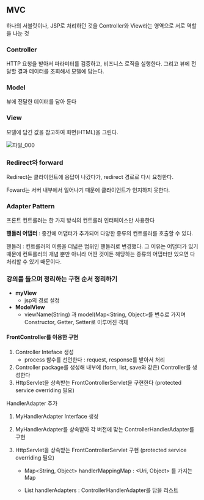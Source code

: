 ## MVC

하나의 서블릿이나, JSP로 처리하던 것을 Controller와 View라는 영역으로 서로 역할을 나눈 것

### Controller

HTTP 요청을 받아서 파라미터를 검증하고, 비즈니스 로직을 실행한다. 그리고 뷰에 전달할 결과 데이터를 조회해서 모델에 담는다.



### Model

뷰에 전달한 데이터를 담아 둔다



### View

모델에 담긴 값을 참고하여 화면(HTML)을 그린다.



![파일_000](https://user-images.githubusercontent.com/17975647/168481672-6b7b7b9d-832e-4359-ad53-3e53eeca9dd2.png)

### Redirect와 forward

Redirect는 클라이언트에 응답이 나갔다가, redirect 경로로 다시 요청한다.

Foward는 서버 내부에서 일어나기 때문에 클라이언트가 인지하지 못한다.



### Adapter Pattern

프론트 컨트롤러는 한 가지 방식의 컨트롤러 인터페이스만 사용한다

**핸들러 어댑터** : 중간에 어댑터가 추가되어 다양한 종류의 컨트롤러를 호출할 수 있다.

핸들러 : 컨트롤러의 이름을 더넓은 범위인 핸들러로 변경했다. 그 이유는 어댑터가 있기 때문에 컨트롤러의 개념 뿐만 아니라 어떤 것이든 해당하는 종류의 어댑터만 있으면 다 처리할 수 있기 때문이다.



### 강의를 들으며 정리하는 구현 순서 정리하기

- **myView**
  - jsp의 경로 설정
- **ModelView**
	 - viewName(String) 과 model(Map<String, Object>를 변수로 가지며 Constructor, Getter, Setter로 이루어진 객체
	

#### **FrontController를 이용한 구현**

1. Controller Inteface 생성
   -  process 함수를 선언한다 : request, response를 받아서 처리	
2. Controller package를 생성해 내부에 (form, list, save와 같은) Controller를 생성한다
3. HttpServlet을 상속받는 FrontControllerServlet을 구현한다 (protected service overriding 필요)

HandlerAdapter 추가

1. MyHandlerAdapter Interface 생성

2. MyHandlerAdapter를 상속받아 각 버전에 맞는 ControllerHandlerAdapter를 구현

3. HttpServlet을 상속받는 FrontControllerServlet 구현 (protected service overriding 필요)
   - Map<String, Object> handlerMappingMap : <Uri, Object> 를 가지는 Map
   
   - List<MyHandlerAdapter> handlerAdapters : ControllerHandlerAdapter를 담을 리스트
   
     

